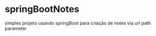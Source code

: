 springBootNotes
===============
simples projeto usando springBoot para criação de notes via url path parameter
